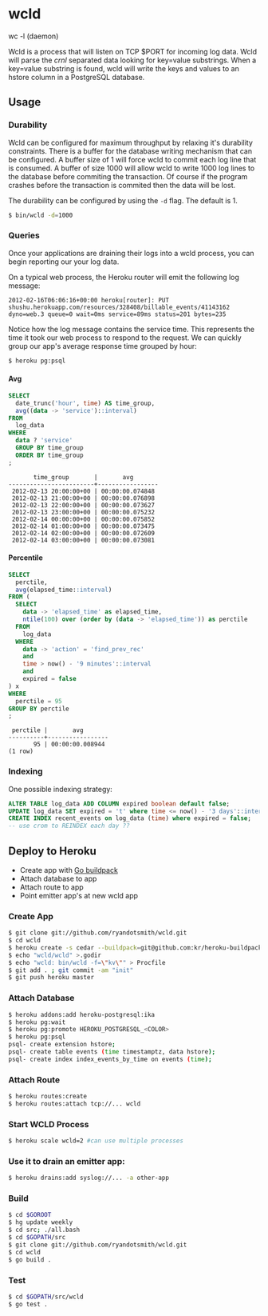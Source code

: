 # wcld

wc -l (daemon)

Wcld is a process that will listen on TCP $PORT for incoming log data.
Wcld will parse the *crnl* separated data looking for key=value substrings.
When a key=value substring is found, wcld will write the keys and values
to an hstore column in a PostgreSQL database.

## Usage

### Durability

Wcld can be configured for maximum throughput by relaxing it's durability constraints.
There is a buffer for the database writing mechanism that can be configured. A buffer size
of 1 will force wcld to commit each log line that is consumed. A buffer of size 1000 will
allow wcld to write 1000 log lines to the database before commiting the transaction. Of course
if the program crashes before the transaction is commited then the data will be lost.

The durability can be configured by using the `-d` flag. The default is 1.

```bash
$ bin/wcld -d=1000
```

### Queries

Once your applications are draining their logs into a wcld process, you can
begin reporting our your log data.

On a typical web process, the Heroku router will emit the following log message:

```
2012-02-16T06:06:16+00:00 heroku[router]: PUT shushu.herokuapp.com/resources/328408/billable_events/41143162 dyno=web.3 queue=0 wait=0ms service=89ms status=201 bytes=235
```
Notice how the log message contains the service time. This
represents the time it took our web process to respond to the request. We can
quickly group our app's average response time grouped by hour:

```bash
$ heroku pg:psql
```

#### Avg

```sql
SELECT
  date_trunc('hour', time) AS time_group,
  avg((data -> 'service')::interval)
FROM
  log_data
WHERE
  data ? 'service'
  GROUP BY time_group
  ORDER BY time_group
;
```

```
       time_group       |       avg
------------------------+-----------------
 2012-02-13 20:00:00+00 | 00:00:00.074848
 2012-02-13 21:00:00+00 | 00:00:00.076898
 2012-02-13 22:00:00+00 | 00:00:00.073627
 2012-02-13 23:00:00+00 | 00:00:00.075232
 2012-02-14 00:00:00+00 | 00:00:00.075852
 2012-02-14 01:00:00+00 | 00:00:00.073475
 2012-02-14 02:00:00+00 | 00:00:00.072609
 2012-02-14 03:00:00+00 | 00:00:00.073081
```

#### Percentile

```sql
SELECT
  perctile,
  avg(elapsed_time::interval)
FROM (
  SELECT
    data -> 'elapsed_time' as elapsed_time,
    ntile(100) over (order by (data -> 'elapsed_time')) as perctile
  FROM
    log_data
  WHERE
    data -> 'action' = 'find_prev_rec'
    and
    time > now() - '9 minutes'::interval
    and
    expired = false
) x
WHERE
  perctile = 95
GROUP BY perctile
;
```

```
 perctile |       avg
----------+-----------------
       95 | 00:00:00.008944
(1 row)
```

### Indexing

One possible indexing strategy:

```sql
ALTER TABLE log_data ADD COLUMN expired boolean default false;
UPDATE log_data SET expired = 't' where time <= now() - '3 days'::interval;
CREATE INDEX recent_events on log_data (time) where expired = false;
-- use crom to REINDEX each day ??
```


## Deploy to Heroku

* Create app with [Go buildpack](https://gist.github.com/4984b5d9fe9244776197)
* Attach database to app
* Attach route to app
* Point emitter app's at new wcld app

### Create App

```bash
$ git clone git://github.com/ryandotsmith/wcld.git
$ cd wcld
$ heroku create -s cedar --buildpack=git@github.com:kr/heroku-buildpack-go.git
$ echo "wcld/wcld" >.godir
$ echo "wcld: bin/wcld -f=\"kv\"" > Procfile
$ git add . ; git commit -am "init"
$ git push heroku master
```

### Attach Database

```bash
$ heroku addons:add heroku-postgresql:ika
$ heroku pg:wait
$ heroku pg:promote HEROKU_POSTGRESQL_<COLOR>
$ heroku pg:psql
psql- create extension hstore;
psql- create table events (time timestamptz, data hstore);
psql- create index index_events_by_time on events (time);
```
### Attach Route

```bash
$ heroku routes:create
$ heroku routes:attach tcp://... wcld
```

### Start WCLD Process

```bash
$ heroku scale wcld=2 #can use multiple processes
```

### Use it to drain an emitter app:

```bash
$ heroku drains:add syslog://... -a other-app
```

### Build

```bash
$ cd $GOROOT
$ hg update weekly
$ cd src; ./all.bash
$ cd $GOPATH/src
$ git clone git://github.com/ryandotsmith/wcld.git
$ cd wcld
$ go build .
```

### Test

```bash
$ cd $GOPATH/src/wcld
$ go test .
```
